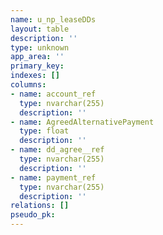 ```yaml
---
name: u_np_leaseDDs
layout: table
description: ''
type: unknown
app_area: ''
primary_key: 
indexes: []
columns:
- name: account_ref
  type: nvarchar(255)
  description: ''
- name: AgreedAlternativePayment
  type: float
  description: ''
- name: dd_agree__ref
  type: nvarchar(255)
  description: ''
- name: payment_ref
  type: nvarchar(255)
  description: ''
relations: []
pseudo_pk: 
---
```


